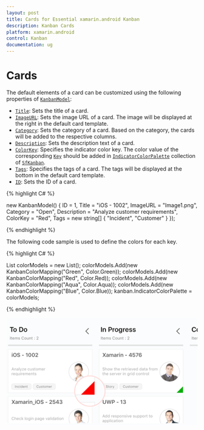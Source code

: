 ```yaml
---
layout: post
title: Cards for Essential xamarin.android Kanban
description: Kanban Cards
platform: xamarin.android
control: Kanban
documentation: ug
---
```


# Cards

The default elements of a card can be customized using the following properties of [`KanbanModel`](http://help.syncfusion.com/cr/xamarin-android/Syncfusion.SfKanban.Android.KanbanModel.html):

* [`Title`](https://help.syncfusion.com/cr/xamarin-android/Syncfusion.SfKanban.Android.KanbanModel.html#Syncfusion_SfKanban_Android_KanbanModel_Title): Sets the title of a card.
* [`ImageURL`](https://help.syncfusion.com/cr/xamarin-android/Syncfusion.SfKanban.Android.KanbanModel.html#Syncfusion_SfKanban_Android_KanbanModel_ImageURL): Sets the image URL of a card. The image will be displayed at the right in the default card template.
* [`Category`](https://help.syncfusion.com/cr/xamarin-android/Syncfusion.SfKanban.Android.KanbanModel.html#Syncfusion_SfKanban_Android_KanbanModel_Category): Sets the category of a card. Based on the category, the cards will be added to the respective columns.
* [`Description`](https://help.syncfusion.com/cr/xamarin-android/Syncfusion.SfKanban.Android.KanbanModel.html#Syncfusion_SfKanban_Android_KanbanModel_Description): Sets the description text of a card.
* [`ColorKey`](https://help.syncfusion.com/cr/xamarin-android/Syncfusion.SfKanban.Android.KanbanModel.html#Syncfusion_SfKanban_Android_KanbanModel_ColorKey): Specifies the indicator color key. The color value of the corresponding [`Key`](https://help.syncfusion.com/cr/xamarin-android/Syncfusion.SfKanban.Android.KanbanColorMapping.html#Syncfusion_SfKanban_Android_KanbanColorMapping_Key) should be added in [`IndicatorColorPalette`](https://help.syncfusion.com/cr/xamarin-android/Syncfusion.SfKanban.Android.SfKanban.html#Syncfusion_SfKanban_Android_SfKanban_IndicatorColorPalette) collection of [`SfKanban`](http://help.syncfusion.com/cr/xamarin-android/Syncfusion.SfKanban.Android.SfKanban.html).
* [`Tags`](https://help.syncfusion.com/cr/xamarin-android/Syncfusion.SfKanban.Android.KanbanModel.html#Syncfusion_SfKanban_Android_KanbanModel_Tags): Specifies the tags of a card. The tags will be displayed at the bottom in the default card template.
* [`ID`](https://help.syncfusion.com/cr/xamarin-android/Syncfusion.SfKanban.Android.KanbanModel.html#Syncfusion_SfKanban_Android_KanbanModel_ID): Sets the ID of a card.

{% highlight C# %}

new KanbanModel()
{
    ID = 1,
    Title = "iOS - 1002",
    ImageURL = "Image1.png",
    Category = "Open",
    Description = "Analyze customer requirements",
    ColorKey = "Red",
    Tags = new string[] { "Incident", "Customer" }
});

{% endhighlight %}

The following code sample is used to define the colors for each key.

{% highlight C# %}

List<KanbanColorMapping> colorModels = new List<KanbanColorMapping>();
colorModels.Add(new KanbanColorMapping("Green", Color.Green));
colorModels.Add(new KanbanColorMapping("Red", Color.Red));
colorModels.Add(new KanbanColorMapping("Aqua", Color.Aqua));
colorModels.Add(new KanbanColorMapping("Blue", Color.Blue));
kanban.IndicatorColorPalette = colorModels;

{% endhighlight %}

![CardCustomization](Kanban_images/CardCustomization.png)

